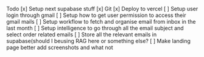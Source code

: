 Todo
[x] Setup next supabase stuff
[x] Git 
[x] Deploy to vercel
[ ] Setup user login through gmail
[ ] Setup how to get user permission to access their gmail mails
[ ] Setup workflow to fetch and organise email from inbox in the last month
[ ] Setup intelligence to go through all the email subject and select order related emails
[ ] Store all the relevant emails in supabase(should I beusing RAG here or something else?
[ ] Make landing page better add screenshots and what not